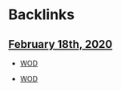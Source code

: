 
# Backlinks
## [February 18th, 2020](<February 18th, 2020.md>)
- [WOD](<WOD.md>)

- [WOD](<WOD.md>)

